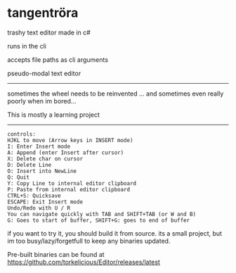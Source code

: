 # tangentröra

trashy text editor made in c#

runs in the cli

accepts file paths as cli arguments

pseudo-modal text editor

---
sometimes the wheel needs to be reinvented
... and sometimes even really poorly when im bored...

This is mostly a learning project

---

```
controls:
HJKL to move (Arrow keys in INSERT mode)
I: Enter Insert mode 
A: Append (enter Insert after cursor) 
X: Delete char on cursor
D: Delete Line
O: Insert into NewLine
Q: Quit
Y: Copy Line to internal editor clipboard
P: Paste from internal editor clipboard
CTRL+S: Quicksave
ESCAPE: Exit Insert mode
Undo/Redo with U / R
You can navigate quickly with TAB and SHIFT+TAB (or W and B)
G: Goes to start of buffer, SHIFT+G: goes to end of buffer
```

if you want to try it, you should build it from source. its a small project, but im too busy/lazy/forgetfull to keep any
binaries updated.

Pre-built binaries can be found at https://github.com/torkelicious/Editor/releases/latest
